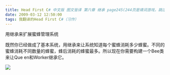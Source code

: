 ```yaml
---
title: Head First C# 中文版 图文皆译 第六章 继承 page245(244页是填词游戏，跳过)
date: 2009-03-12 12:50:00
tags: 我翻译的Head First C#（习作）
---
```

用继承来扩展蜜蜂管理系统

既然你已经做成了基本系统，用继承来让系统知道每个蜜蜂消耗多少蜂蜜。不同的蜜蜂消耗不同数量的蜂蜜，蜂后消耗的蜂蜜最多。所以现在你需要构建一个Bee类来让Que
en和Worker继承它。

![](https://p-blog.csdn.net/images/p_blog_csdn_net/cuipengfei1/EntryImages/20090312/2009-03-12_12-39-11.jpg)



